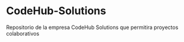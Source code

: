 # CodeHub-Solutions
Repositorio de la empresa CodeHub Solutions que permitira proyectos colaborativos
